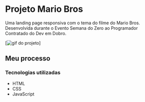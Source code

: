 # Projeto Mario Bros

Uma landing page responsiva com o tema do filme do Mario Bros. Desenvolvida durante o Evento Semana do Zero ao Programador Contratado do Dev em Dobro. 


[<img src="./src/imagens/projeto-mario.gif" alt="gif do projeto">]


## Meu processo

### Tecnologias utilizadas

- HTML
- CSS
- JavaScript
